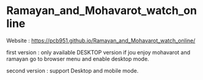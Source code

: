 # Ramayan_and_Mohavarot_watch_online

Website : https://pcb951.github.io/Ramayan_and_Mohavarot_watch_online/

first version : only available DESKTOP version
if jou enjoy mohavarot and ramayan 
go to browser menu and enable desktop mode.


second version : support Desktop and mobile mode.
